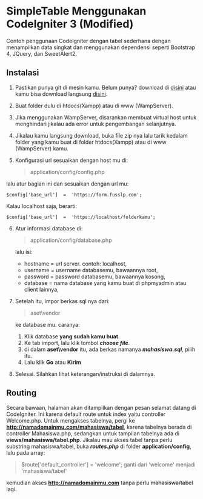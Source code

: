 # SimpleTable Menggunakan CodeIgniter 3 (Modified)
Contoh penggunaan CodeIgniter dengan tabel sederhana dengan menampilkan data singkat dan menggunakan dependensi seperti Bootstrap 4, JQuery, dan SweetAlert2.
## Instalasi
1. Pastikan punya git di mesin kamu. Belum punya? download di [disini](https://git-scm.com/download/win) atau kamu bisa download langsung [disini](https://github.com/andrewrusselrenner/ci3-tabelsample/archive/master.zip).
2. Buat folder dulu di htdocs(Xampp) atau di www (WampServer).
3. Jika menggunakan WampServer, disarankan membuat virtual host untuk menghindari jikalau ada error untuk pengembangan selanjutnya.
4. Jikalau kamu langsung download, buka file zip nya lalu tarik kedalam folder yang kamu buat di folder htdocs(Xampp) atau di www (WampServer) kamu.
5. Konfigurasi url sesuaikan dengan host mu di:

	> application/config/config.php

lalu atur bagian ini dan sesuaikan dengan url mu:

    $config['base_url']  =  'https://form.fusslp.com';
   Kalau localhost saja, berarti:
   
    $config['base_url']  =  'https://localhost/folderkamu';
6. Atur informasi database di:
	> application/config/database.php

	lalu isi:
	- hostname = url server. contoh: localhost,
	- username = username databasemu, bawaannya root,
	- password = password databasemu, bawaannya kosong,
	- database = nama database yang kamu buat di phpmyadmin atau client lainnya,
7. Setelah itu, impor berkas sql nya dari:
	> aset\vendor
	
	ke database mu. caranya:
	1. Klik database **yang sudah kamu buat**.
	2. Ke tab import, lalu klik tombol ***choose file***.
	3. di dalam **aset\vendor** itu, ada berkas namanya ***mahasiswa.sql***, pilih itu.
	4. Lalu klik **Go** atau **Kirim**
8. Selesai. Silahkan lihat keterangan/instruksi di dalamnya.

## Routing
Secara bawaan, halaman akan ditampilkan dengan pesan selamat datang di CodeIgniter. Ini karena default route untuk index yaitu controller Welcome.php. Untuk mengakses tabelnya, pergi ke **http://namadomainmu.com/mahasiswa/tabel**, karena tabelnya berada di controller Mahasiswa.php, sedangkan untuk tampilan tabelnya ada di **views/mahasiswa/tabel.php**. Jikalau mau akses tabel tanpa perlu substring mahasiswa/tabel, buka ***routes.php*** di folder **application/config**, lalu pada array:
> $route['default_controller'] = 'welcome';
ganti dari
> 'welcome'
menjadi
> 'mahasiswa/tabel'

kemudian akses **http://namadomainmu.com** tanpa perlu ~~mahasiswa/tabel~~ lagi.